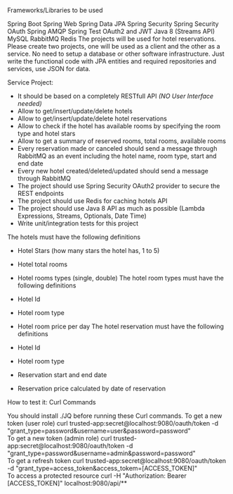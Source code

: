Frameworks/Libraries to be used

Spring Boot
Spring Web
Spring Data JPA
Spring Security
Spring Security OAuth
Spring AMQP
Spring Test
OAuth2 and JWT
Java 8 (Streams API)
MySQL
RabbitMQ
Redis
The projects will be used for hotel reservations. Please create two projects, one will be used as a client and the other as a service.
No need to setup a database or other software infrastructure. Just write the functional code with JPA entities and required repositories and services, use JSON for data.

Service Project:

- It should be based on a completely RESTfull API *(NO User Interface needed)*
- Allow to get/insert/update/delete hotels
- Allow to get/insert/update/delete hotel reservations
- Allow to check if the hotel has available rooms by specifying the room type and hotel stars
- Allow to get a summary of reserved rooms, total rooms, available rooms
- Every reservation made or canceled should send a message through RabbitMQ as an event including the hotel name, room type, start and end date
- Every new hotel created/deleted/updated should send a message through RabbitMQ
- The project should use Spring Security OAuth2 provider to secure the REST endpoints
- The project should use Redis for caching hotels API
- The project should use Java 8 API as much as possible (Lambda Expressions, Streams, Optionals, Date Time)
- Write unit/integration tests for this project

The hotels must have the following definitions

- Hotel Stars (how many stars the hotel has, 1 to 5)
- Hotel total rooms
- Hotel rooms types (single, double)
The hotel room types must have the following definitions

- Hotel Id
- Hotel room type
- Hotel room price per day
The hotel reservation must have the following definitions

- Hotel Id
- Hotel room type
- Reservation start and end date
- Reservation price calculated by date of reservation


How to test it:
Curl Commands

You should install ./JQ before running these Curl commands.
To get a new token (user role)
 curl trusted-app:secret@localhost:9080/oauth/token -d "grant_type=password&username=user&password=password"   
To get a new token (admin role)
 curl trusted-app:secret@localhost:9080/oauth/token -d "grant_type=password&username=admin&password=password"   
To get a refresh token
 curl trusted-app:secret@localhost:9080/oauth/token -d "grant_type=access_token&access_tokem=[ACCESS_TOKEN]"  
To access a protected resource
 curl -H "Authorization: Bearer [ACCESS_TOKEN]" localhost:9080/api/** 